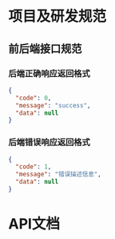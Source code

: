 # 项目及研发规范

## 前后端接口规范

### 后端正确响应返回格式
```json
{
  "code": 0,
  "message": "success",
  "data": null
}
```

### 后端错误响应返回格式
```json
{
  "code": 1,
  "message": "错误描述信息",
  "data": null
}
```

# API文档
